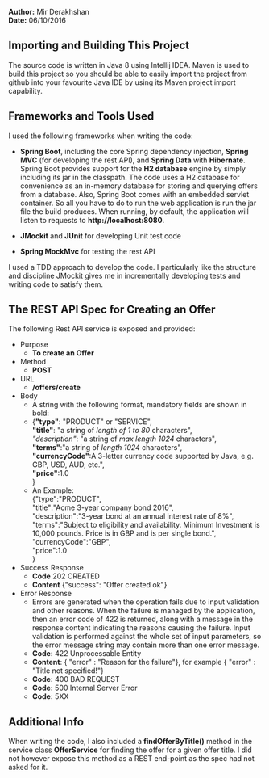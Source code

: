 **Author:** Mir Derakhshan <br>
**Date:**   06/10/2016

Importing and Building This Project
-------------------------------------
The source code is written in Java 8 using Intellij IDEA. Maven is used to build this project so you should be able to
easily import the project from github into your favourite Java IDE by using its Maven project import capability.

Frameworks and Tools Used
-------------------------
I used the following frameworks when writing the code:

- **Spring Boot**, including the core Spring dependency injection, **Spring MVC** (for developing the rest API), and **Spring Data**
with **Hibernate**. Spring Boot provides support for the **H2 database** engine by simply including its jar in the classpath. The 
code uses a H2 database for convenience as an in-memory database for storing and querying offers from a database. Also, Spring 
Boot comes with an embedded servlet container. So all you have to do to run the web application is run the jar file 
the build produces. When running, by default, the application will listen to requests to **http://localhost:8080**.

- **JMockit** and **JUnit** for developing Unit test code

- **Spring MockMvc** for testing the rest API

I used a TDD approach to develop the code. I particularly like the structure and discipline JMockit gives me in incrementally
developing tests and writing code to satisfy them.

The REST API Spec for Creating an Offer
---------------------------------------
The following Rest API service is exposed and provided:

+ Purpose
  + **To create an Offer**
+ Method
	+ **POST**
+ URL
	+ **/offers/create** <br>
+ Body
	+ A string with the following format, mandatory fields are shown in bold:
	+ {**"type"**: "PRODUCT" or "SERVICE", <br> 
	  **"title"**: "a string of *length of 1 to 80* characters",<br>
      *"description"*: "a string of *max length 1024* characters", <br>
       **"terms"**:"a string of *length 1024* characters", <br>
       **"currencyCode"**:A 3-letter currency code supported by Java, e.g. GBP, USD, AUD, etc.",<br>
       **"price"**:1.0<br>
      }
	+ An Example: <br>
	{"type":"PRODUCT", <br>
	  "title":"Acme 3-year company bond 2016",<br>
       "description":"3-year bond at an annual interest rate of 8%", <br>
       "terms":"Subject to eligibility and availability. Minimum Investment is 10,000 pounds. Price is in GBP and is per single bond.", <br>
       "currencyCode":"GBP",<br>
       "price":1.0<br>
      }<br>
+ Success Response <br>
	+ **Code** 202 CREATED <br>
	+ **Content** {"success": "Offer created ok"} <br>
+ Error Response
	+ Errors are generated when the operation fails due to input validation and other reasons. When the failure
	is managed by the application, then an error code of 422 is returned, along with a message in the response
	content indicating the reasons causing the failure. Input validation is performed against the whole set of
	input parameters, so the error message string may contain more than one error message.
	+ **Code:** 422 Unprocessable Entity
	+ **Content**: { "error" : "Reason for the failure"}, for example { "error" : "Title not specified!"}
	+ **Code:** 400 BAD REQUEST
	+ **Code:** 500 Internal Server Error
	+ **Code:** 5XX

Additional Info
---------------
When writing the code, I also included a **findOfferByTitle()** method in the service class **OfferService** for finding the offer for a given
offer title. I did not however expose this method as a REST end-point as the spec had not asked for it.
